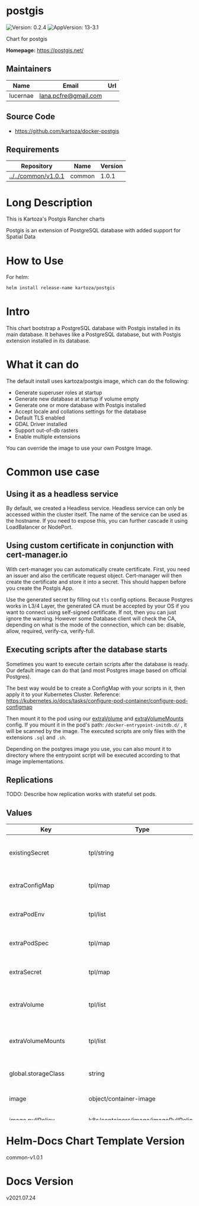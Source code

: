 

# postgis

![Version: 0.2.4](https://img.shields.io/badge/Version-0.2.4-informational?style=flat-square) ![AppVersion: 13-3.1](https://img.shields.io/badge/AppVersion-13--3.1-informational?style=flat-square)

Chart for postgis

**Homepage:** <https://postgis.net/>

## Maintainers

| Name | Email | Url |
| ---- | ------ | --- |
| lucernae | lana.pcfre@gmail.com |  |

## Source Code

* <https://github.com/kartoza/docker-postgis>

## Requirements

| Repository | Name | Version |
|------------|------|---------|
| [../../common/v1.0.1](../../common/v1.0.1) | common | 1.0.1 |

# Long Description

This is Kartoza's Postgis Rancher charts

Postgis is an extension of PostgreSQL database with added support for
Spatial Data

# How to Use

For helm:

```bash
helm install release-name kartoza/postgis
```

# Intro

This chart bootstrap a PostgreSQL database with Postgis installed in its
main database.
It behaves like a PostgreSQL database, but with Postgis extension installed
in its database.

# What it can do

The default install uses kartoza/postgis image, which can do the following:

- Generate superuser roles at startup
- Generate new database at startup if volume empty
- Generate one or more database with Postgis installed
- Accept locale and collations settings for the database
- Default TLS enabled
- GDAL Driver installed
- Support out-of-db rasters
- Enable multiple extensions

You can override the image to use your own Postgre Image.

# Common use case

## Using it as a headless service

By default, we created a Headless service. Headless service can only be
accessed within the cluster itself.
The name of the service can be used as the hostname.
If you need to expose this, you can further cascade it using
LoadBalancer or NodePort.

## Using custom certificate in conjunction with cert-manager.io

With cert-manager you can automatically create certificate. First, you need
an issuer and also the certificate request object.
Cert-manager will then create the certificate and store it into a secret.
This should happen before you create the Postgis App.

Use the generated secret by filling out `tls` config options.
Because Postgres works in L3/4 Layer, the generated CA must be accepted by
your OS if you want to connect using self-signed certificate.
If not, then you can just ignore the warning. However some Database client
will check the CA, depending on what is the mode of the connection,
which can be: disable, allow, required, verify-ca, verify-full.

## Executing scripts after the database starts

Sometimes you want to execute certain scripts after the database is ready.
Our default image can do that (and most Postgres image based on official Postgres).

The best way would be to create a ConfigMap with your scripts in it, then
apply it to your Kubernetes Cluster.
Reference:
https://kubernetes.io/docs/tasks/configure-pod-container/configure-pod-configmap

Then mount it to the pod using our [extraVolume](#extraVolume) and
[extraVolumeMounts](#extraVolumeMounts) config.
If you mount it in the pod's path: `/docker-entrypoint-initdb.d/` ,
it will be scanned by the image.
The executed scripts are only files with the extensions `.sql` and `.sh`.

Depending on the postgres image you use, you can also mount it to directory
where the entrypoint script will be executed according to that image
implementations.

## Replications

TODO: Describe how replication works with stateful set pods.

## Values
<table height="800px">
	<thead>
		<th>Key</th>
		<th>Type</th>
		<th>Default</th>
		<th>Description</th>
	</thead>
	<tbody>
		<tr>
<td>

<a id="existingSecret" class="anchor">existingSecret</a>

</td>
<td>

tpl/string

</td>
<td>

```yaml
existingSecret: |
```

</td>
<td>

Use this if you have predefined secrets object

</td>
</tr>
		<tr>
<td>

<a id="extraConfigMap" class="anchor">extraConfigMap</a>

</td>
<td>

tpl/map

</td>
<td>

```yaml
extraConfigMap: |
  #file_1: "conf content"
```

</td>
<td>

Define this for extra config map

</td>
</tr>
		<tr>
<td>

<a id="extraPodEnv" class="anchor">extraPodEnv</a>

</td>
<td>

tpl/list

</td>
<td>

<details>
<summary>+Expand</summary>

```yaml
extraPodEnv: |
  #- name: KEY_1
  #  value: "VALUE_1"
  #- name: KEY_2
  #  value: "VALUE_2"
  - name: PASSWORD_AUTHENTICATION
    value: "md5"
```

</details>

</td>
<td>

Define this for extra pod environment variables

</td>
</tr>
		<tr>
<td>

<a id="extraPodSpec" class="anchor">extraPodSpec</a>

</td>
<td>

tpl/map

</td>
<td>

<details>
<summary>+Expand</summary>

```yaml
extraPodSpec: |
  ##You can set pod attribute if needed
  #ports:
  #  - containerPort: 5432
  #    name: tcp-port
```

</details>

</td>
<td>

This will be evaluated as pod spec

</td>
</tr>
		<tr>
<td>

<a id="extraSecret" class="anchor">extraSecret</a>

</td>
<td>

tpl/map

</td>
<td>

```yaml
extraSecret: |
  #key_1: value_1
```

</td>
<td>

Define this for extra secrets to be included

</td>
</tr>
		<tr>
<td>

<a id="extraVolume" class="anchor">extraVolume</a>

</td>
<td>

tpl/list

</td>
<td>

<details>
<summary>+Expand</summary>

```yaml
extraVolume: |
  ##You may potentially mount a config map/secret
  #- name: custom-config
  #  configMap:
  #    name: geoserver-config
```

</details>

</td>
<td>

Define this for extra volume (in pair with extraVolumeMounts)

</td>
</tr>
		<tr>
<td>

<a id="extraVolumeMounts" class="anchor">extraVolumeMounts</a>

</td>
<td>

tpl/list

</td>
<td>

<details>
<summary>+Expand</summary>

```yaml
extraVolumeMounts: |
  ##You may potentially mount a config map/secret
  #- name: custom-config
  #  mountPath: /docker-entrypoint.sh
  #  subPath: docker-entrypoint.sh
  #  readOnly: true
```

</details>

</td>
<td>

Define this for extra volume mounts in the pod

</td>
</tr>
		<tr>
<td>

<a id="global.storageClass" class="anchor">global.storageClass</a>

</td>
<td>

string

</td>
<td>

```json
null
```

</td>
<td>

Storage class name used to provision PV

</td>
</tr>
		<tr>
<td>

<a id="image" class="anchor">image</a>

</td>
<td>

object/container-image

</td>
<td>

<details>
<summary>+Expand</summary>

```yaml
# -- Image registry
registry: docker.io
# -- Image repository
repository: kartoza/postgis
# -- Image tag
tag: "13-3.1"
# -- (k8s/containers/image/imagePullPolicy) Image pullPolicy
pullPolicy: IfNotPresent
```

</details>

</td>
<td>

Image map

</td>
</tr>
		<tr>
<td>

<a id="image.pullPolicy" class="anchor">image.pullPolicy</a>

</td>
<td>

k8s/containers/image/imagePullPolicy

</td>
<td>

```json
"IfNotPresent"
```

</td>
<td>

Image pullPolicy

</td>
</tr>
		<tr>
<td>

<a id="image.registry" class="anchor">image.registry</a>

</td>
<td>

string

</td>
<td>

```json
"docker.io"
```

</td>
<td>

Image registry

</td>
</tr>
		<tr>
<td>

<a id="image.repository" class="anchor">image.repository</a>

</td>
<td>

string

</td>
<td>

```json
"kartoza/postgis"
```

</td>
<td>

Image repository

</td>
</tr>
		<tr>
<td>

<a id="image.tag" class="anchor">image.tag</a>

</td>
<td>

string

</td>
<td>

```json
"13-3.1"
```

</td>
<td>

Image tag

</td>
</tr>
		<tr>
<td>

<a id="persistence.accessModes" class="anchor">persistence.accessModes</a>

</td>
<td>

list

</td>
<td>

```json
[
  "ReadWriteOnce"
]
```

</td>
<td>

Default Access Modes

</td>
</tr>
		<tr>
<td>

<a id="persistence.annotations" class="anchor">persistence.annotations</a>

</td>
<td>

map

</td>
<td>

```json
{}
```

</td>
<td>

You can specify extra annotations here

</td>
</tr>
		<tr>
<td>

<a id="persistence.enabled" class="anchor">persistence.enabled</a>

</td>
<td>

bool

</td>
<td>

```json
true
```

</td>
<td>

Enable persistence. If set to false, the data directory will use ephemeral volume

</td>
</tr>
		<tr>
<td>

<a id="persistence.existingClaim" class="anchor">persistence.existingClaim</a>

</td>
<td>

string

</td>
<td>

```yaml
persistence.existingClaim: |
```

</td>
<td>

A manually managed Persistent Volume and Claim If defined, PVC must be created manually before volume will be bound The value is evaluated as a template, so, for example, the name can depend on .Release or .Chart

</td>
</tr>
		<tr>
<td>

<a id="persistence.mountPath" class="anchor">persistence.mountPath</a>

</td>
<td>

path

</td>
<td>

```json
"/opt/kartoza/postgis/data"
```

</td>
<td>

The path the volume will be mounted at, useful when using different PostgreSQL images.

</td>
</tr>
		<tr>
<td>

<a id="persistence.size" class="anchor">persistence.size</a>

</td>
<td>

string/size

</td>
<td>

```json
"8Gi"
```

</td>
<td>

Size of the PV

</td>
</tr>
		<tr>
<td>

<a id="persistence.storageClass" class="anchor">persistence.storageClass</a>

</td>
<td>

string

</td>
<td>

```json
null
```

</td>
<td>

Storage class name used to provision PV

</td>
</tr>
		<tr>
<td>

<a id="persistence.subPath" class="anchor">persistence.subPath</a>

</td>
<td>

string

</td>
<td>

```json
"data"
```

</td>
<td>

The subdirectory of the volume to mount to, useful in dev environments and one PV for multiple services. Default provisioner usually have .lost+found directory, so you might want to use this so the container can have empty volume

</td>
</tr>
		<tr>
<td>

<a id="postgresqlDataDir" class="anchor">postgresqlDataDir</a>

</td>
<td>

path

</td>
<td>

```json
"/opt/kartoza/postgis/data"
```

</td>
<td>

PostgreSQL data dir. Location where you want to store the stateful data

</td>
</tr>
		<tr>
<td>

<a id="postgresqlDatabase" class="anchor">postgresqlDatabase</a>

</td>
<td>

string

</td>
<td>

```json
"gis"
```

</td>
<td>

default generated database name if the image support it, pass a comma-separated list of database name, and it will be exposed in environment variable POSTGRES_DBNAME. The first database will be used to check connection in the probe.

</td>
</tr>
		<tr>
<td>

<a id="postgresqlPassword" class="anchor">postgresqlPassword</a>

</td>
<td>

object/common.secret

</td>
<td>

<details>
<summary>+Expand</summary>

```yaml
# -- (string) Specify this password value. If not, it will be
# autogenerated everytime chart upgraded
value:
valueFrom:
    secretKeyRef:
        name:
        key: postgresql-password
```

</details>

</td>
<td>

Secret structure for postgres super user password Use this for prefilled password

</td>
</tr>
		<tr>
<td>

<a id="postgresqlPassword.value" class="anchor">postgresqlPassword.value</a>

</td>
<td>

string

</td>
<td>

```json
null
```

</td>
<td>

Specify this password value. If not, it will be autogenerated everytime chart upgraded

</td>
</tr>
		<tr>
<td>

<a id="postgresqlUsername" class="anchor">postgresqlUsername</a>

</td>
<td>

string

</td>
<td>

```json
"docker"
```

</td>
<td>

postgres super user

</td>
</tr>
		<tr>
<td>

<a id="probe" class="anchor">probe</a>

</td>
<td>

k8s/containers/probe

</td>
<td>

```yaml
probe: |
```

</td>
<td>

Probe can be overridden If set empty, it will use default probe

</td>
</tr>
		<tr>
<td>

<a id="securityContext" class="anchor">securityContext</a>

</td>
<td>

k8s/containers/securityContext

</td>
<td>

<details>
<summary>+Expand</summary>

```yaml
securityContext: |
  ##You have to use fsGroup if you use custom certificate
  #fsGroup: 101  # postgres group
  #runAsUser: 1000  # run as root
  #runAsGroup: 1000  # run as root
```

</details>

</td>
<td>

Define this if you want more control with the security context of the pods

</td>
</tr>
		<tr>
<td>

<a id="service.annotations" class="anchor">service.annotations</a>

</td>
<td>

tpl/map

</td>
<td>

```yaml
service.annotations: |
```

</td>
<td>

Provide any additional annotations which may be required. Evaluated as a template.

</td>
</tr>
		<tr>
<td>

<a id="service.clusterIP" class="anchor">service.clusterIP</a>

</td>
<td>

k8s/service/clusterIP

</td>
<td>

```json
"None"
```

</td>
<td>

Set to None for Headless Service Otherwise set to "" to give a default cluster IP

</td>
</tr>
		<tr>
<td>

<a id="service.labels" class="anchor">service.labels</a>

</td>
<td>

tpl/map

</td>
<td>

```yaml
service.labels: |
```

</td>
<td>

Provide any additional annotations which may be required. Evaluated as a template.

</td>
</tr>
		<tr>
<td>

<a id="service.loadBalancerIP" class="anchor">service.loadBalancerIP</a>

</td>
<td>

k8s/service/loadBalancerIP

</td>
<td>

```json
null
```

</td>
<td>

Set the LoadBalancer service type to internal only. [ref](https://kubernetes.io/docs/concepts/services-networking/service/#internal-load-balancer)

</td>
</tr>
		<tr>
<td>

<a id="service.nodePort" class="anchor">service.nodePort</a>

</td>
<td>

k8s/service/nodePort

</td>
<td>

```json
null
```

</td>
<td>

Specify the nodePort value for the LoadBalancer and NodePort service types. [ref](https://kubernetes.io/docs/concepts/services-networking/service/#type-nodeport)

</td>
</tr>
		<tr>
<td>

<a id="service.port" class="anchor">service.port</a>

</td>
<td>

k8s/service/port

</td>
<td>

```json
5432
```

</td>
<td>

Default TCP port

</td>
</tr>
		<tr>
<td>

<a id="service.type" class="anchor">service.type</a>

</td>
<td>

k8s/service/type

</td>
<td>

```json
"ClusterIP"
```

</td>
<td>

PostgresSQL service type

</td>
</tr>
		<tr>
<td>

<a id="test.postgis.containers" class="anchor">test.postgis.containers</a>

</td>
<td>

tpl/array

</td>
<td>

```json
null
```

</td>
<td>

List of containers override for testing

</td>
</tr>
		<tr>
<td>

<a id="tls.ca_file" class="anchor">tls.ca_file</a>

</td>
<td>

string

</td>
<td>

```json
"ca.crt"
```

</td>
<td>

Subpath of the secret CA

</td>
</tr>
		<tr>
<td>

<a id="tls.cert_file" class="anchor">tls.cert_file</a>

</td>
<td>

string

</td>
<td>

```json
"tls.crt"
```

</td>
<td>

Subpath of the secret Cert file

</td>
</tr>
		<tr>
<td>

<a id="tls.enabled" class="anchor">tls.enabled</a>

</td>
<td>

bool

</td>
<td>

```json
false
```

</td>
<td>

Enable to true if you can specify where the certificate is located. You must also enable securityContext.fsGroup if you want to use tls

</td>
</tr>
		<tr>
<td>

<a id="tls.key_file" class="anchor">tls.key_file</a>

</td>
<td>

string

</td>
<td>

```json
"tls.key"
```

</td>
<td>

Subpath of the secret TLS key

</td>
</tr>
		<tr>
<td>

<a id="tls.secretName" class="anchor">tls.secretName</a>

</td>
<td>

string

</td>
<td>

```json
null
```

</td>
<td>

Secret of a Certificate kind that stores the certificate

</td>
</tr>
	</tbody>
</table>

# Helm-Docs Chart Template Version
common-v1.0.1

# Docs Version

v2021.07.24
